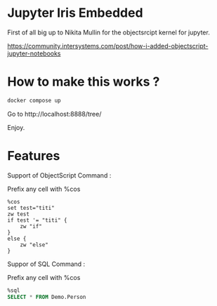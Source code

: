 # Jupyter Iris Embedded

First of all big up to Nikita Mullin for the objectsrcipt kernel for jupyter.

https://community.intersystems.com/post/how-i-added-objectscript-jupyter-notebooks

# How to make this works ?

```sh
docker compose up
```

Go to http://localhost:8888/tree/

Enjoy.

# Features

Support of ObjectScript Command :

Prefix any cell with %cos

```objectscript
%cos
set test="titi"
zw test
if test '= "titi" {
    zw "if"
}
else {
    zw "else"
}
```

Suppor of SQL Command :

Prefix any cell with %cos

```sql
%sql
SELECT * FROM Demo.Person
```